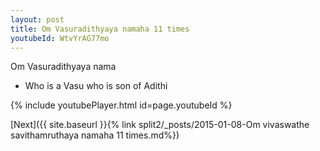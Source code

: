 ```yaml
---
layout: post
title: Om Vasuradithyaya namaha 11 times
youtubeId: WtvYrAG77mo
---
```

 
 
Om Vasuradithyaya nama 
 
 -  Who is a Vasu who is son of Adithi 
 
  
 
  
 
 
 
 
 
 


{% include youtubePlayer.html id=page.youtubeId %}
 
[Next]({{ site.baseurl }}{% link  split2/_posts/2015-01-08-Om vivaswathe savithamruthaya namaha 11 times.md%})
 
